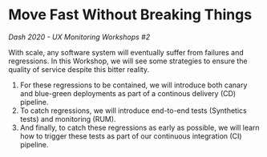 # Move Fast Without Breaking Things
_Dash 2020 - UX Monitoring Workshops #2_

With scale, any software system will eventually suffer from failures and regressions.
In this Workshop, we will see some strategies to ensure the quality of service despite this bitter reality.

1. For these regressions to be contained, we will introduce both canary and blue-green deployments as part of a continous delivery (CD) pipeline.  
2. To catch regressions, we will introduce end-to-end tests (Synthetics tests) and monitoring (RUM).  
3. And finally, to catch these regressions as early as possible, we will learn how to trigger these tests as part of our continuous integration (CI) pipeline.

